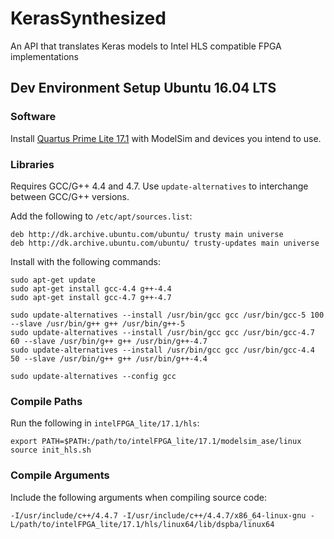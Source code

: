 # KerasSynthesized
An API that translates Keras models to Intel HLS compatible FPGA implementations

## Dev Environment Setup Ubuntu 16.04 LTS

### Software
Install [Quartus Prime Lite 17.1](http://dl.altera.com/?edition=lite&platform=linux&download_manager=direct) with ModelSim and devices you intend to use.

### Libraries
Requires GCC/G++ 4.4 and 4.7. Use `update-alternatives` to interchange between GCC/G++ versions.

Add the following to `/etc/apt/sources.list`:
```
deb http://dk.archive.ubuntu.com/ubuntu/ trusty main universe
deb http://dk.archive.ubuntu.com/ubuntu/ trusty-updates main universe
```

Install with the following commands:
```
sudo apt-get update
sudo apt-get install gcc-4.4 g++-4.4
sudo apt-get install gcc-4.7 g++-4.7

sudo update-alternatives --install /usr/bin/gcc gcc /usr/bin/gcc-5 100 --slave /usr/bin/g++ g++ /usr/bin/g++-5
sudo update-alternatives --install /usr/bin/gcc gcc /usr/bin/gcc-4.7 60 --slave /usr/bin/g++ g++ /usr/bin/g++-4.7
sudo update-alternatives --install /usr/bin/gcc gcc /usr/bin/gcc-4.4 50 --slave /usr/bin/g++ g++ /usr/bin/g++-4.4

sudo update-alternatives --config gcc
```

### Compile Paths
Run the following in `intelFPGA_lite/17.1/hls`:
```
export PATH=$PATH:/path/to/intelFPGA_lite/17.1/modelsim_ase/linux
source init_hls.sh
```

### Compile Arguments
Include the following arguments when compiling source code:
```
-I/usr/include/c++/4.4.7 -I/usr/include/c++/4.4.7/x86_64-linux-gnu -L/path/to/intelFPGA_lite/17.1/hls/linux64/lib/dspba/linux64
```
